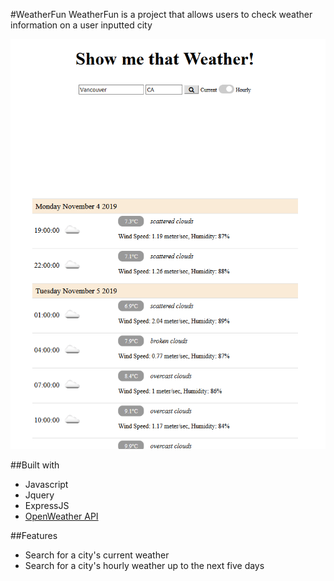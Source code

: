 #WeatherFun
WeatherFun is a project that allows users to check weather information on a user inputted city

![alt text](public/assets/Screenshot%20(55).png)

##Built with
* Javascript
* Jquery
* ExpressJS
* [OpenWeather API](https://openweathermap.org/api)

##Features
* Search for a city's current weather
* Search for a city's hourly weather up to the next five days
